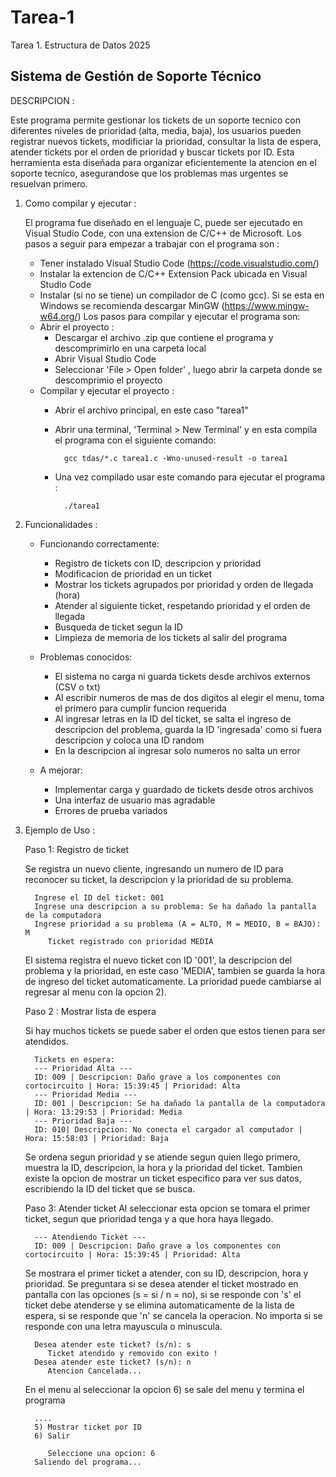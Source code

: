 # Tarea-1
Tarea 1. Estructura de Datos 2025

## Sistema de Gestión de Soporte Técnico

DESCRIPCION :

Este programa permite gestionar los tickets de un soporte tecnico con diferentes niveles de prioridad (alta, media, baja), los usuarios pueden registrar nuevos tickets, modificiar la prioridad, consultar la lista de espera, atender tickets por el orden de prioridad y buscar tickets por ID. Esta herramienta esta diseñada para organizar eficientemente la atencion en el soporte tecnico, asegurandose que los problemas mas urgentes se resuelvan primero.

1. Como compilar y ejecutar :
   
   El programa fue diseñado en el lenguaje C, puede ser ejecutado en Visual Studio Code, con una extension de C/C++ de Microsoft. Los pasos a seguir para empezar a trabajar con el programa son :
   - Tener instalado Visual Studio Code (https://code.visualstudio.com/)
   - Instalar la extencion de C/C++ Extension Pack ubicada en Visual Studio Code
   - Instalar (si no se tiene) un compilador de C (como gcc). Si se esta en Windows se recomienda descargar MinGW (https://www.mingw-w64.org/)
   Los pasos para compilar y ejecutar el programa son:
   * Abrir el proyecto :
      - Descargar el archivo .zip que contiene el programa y descomprimirlo en una carpeta local
      - Abrir Visual Studio Code
      - Seleccionar 'File > Open folder' , luego abrir la carpeta donde se descomprimio el proyecto
   * Compilar y ejecutar el proyecto :
      - Abrir el archivo principal, en este caso "tarea1"
      - Abrir una terminal, 'Terminal > New Terminal' y en esta compila el programa con el siguiente comando:

              gcc tdas/*.c tarea1.c -Wno-unused-result -o tarea1

      - Una vez compilado usar este comando para ejecutar el programa :

              ./tarea1

2. Funcionalidades :
   * Funcionando correctamente:
     - Registro de tickets con ID, descripcion y prioridad
     - Modificacion de prioridad en un ticket
     - Mostrar los tickets agrupados por prioridad y orden de llegada (hora)
     - Atender al siguiente ticket, respetando prioridad y el orden de llegada
     - Busqueda de ticket segun la ID
     - Limpieza de memoria de los tickets al salir del programa
       
   * Problemas conocidos:
     - El sistema no carga ni guarda tickets desde archivos externos (CSV o txt)
     - Al escribir numeros de mas de dos digitos al elegir el menu, toma el primero para cumplir funcion requerida
     - Al ingresar letras en la ID del ticket, se salta el ingreso de descripcion del problema, guarda la ID 'ingresada' como si fuera descripcion y coloca una ID random
     - En la descripcion al ingresar solo numeros no salta un error
       
   * A mejorar:
     - Implementar carga y guardado de tickets desde otros archivos
     - Una interfaz de usuario mas agradable 
     - Errores de prueba variados
       
3. Ejemplo de Uso :
   
   Paso 1: Registro de ticket
   
      Se registra un nuevo cliente, ingresando un numero de ID para reconocer su ticket, la descripcion y la prioridad de su problema.
   
         Ingrese el ID del ticket: 001
         Ingrese una descripcion a su problema: Se ha dañado la pantalla de la computadora
         Ingrese prioridad a su problema (A = ALTO, M = MEDIO, B = BAJO): M
            Ticket registrado con prioridad MEDIA
      El sistema registra el nuevo ticket con ID '001', la descripcion del problema y la prioridad, en este caso 'MEDIA', tambien se guarda la hora de ingreso del ticket automaticamente. La prioridad puede cambiarse al regresar al menu con la opcion 2).
   
   Paso 2 : Mostrar lista de espera
   
      Si hay muchos tickets se puede saber el orden que estos tienen para ser atendidos.
   
         Tickets en espera:
         --- Prioridad Alta ---
         ID: 009 | Descripcion: Daño grave a los componentes con cortocircuito | Hora: 15:39:45 | Prioridad: Alta
         --- Prioridad Media ---
         ID: 001 | Descripcion: Se ha dañado la pantalla de la computadora | Hora: 13:29:53 | Prioridad: Media
         --- Prioridad Baja ---
         ID: 010| Descripcion: No conecta el cargador al computador | Hora: 15:58:03 | Prioridad: Baja
      Se ordena segun prioridad y se atiende segun quien llego primero, muestra la ID, descripcion, la hora y la prioridad del ticket. Tambien existe la opcion de mostrar un ticket especifico para ver sus datos, escribiendo la ID del ticket que se busca.

    Paso 3: Atender ticket
      Al seleccionar esta opcion se tomara el primer ticket, segun que prioridad tenga y a que hora haya llegado.
   
         --- Atendiendo Ticket ---
         ID: 009 | Descripcion: Daño grave a los componentes con cortocircuito | Hora: 15:39:45 | Prioridad: Alta
      Se mostrara el primer ticket a atender, con su ID, descripcion, hora y prioridad. Se preguntara si se desea atender el ticket mostrado en pantalla con las opciones (s = si / n = no), si se responde con 's' el ticket debe atenderse y se elimina automaticamente de la lista de espera, si se responde que 'n' se cancela la operacion. No importa si se responde con una letra mayuscula o minuscula.
   
         Desea atender este ticket? (s/n): s
            Ticket atendido y removido con exito !
         Desea atender este ticket? (s/n): n
            Atencion Cancelada...
   En el menu al seleccionar la opcion 6) se sale del menu y termina el programa

         ....
         5) Mostrar ticket por ID
         6) Salir 
       
            Seleccione una opcion: 6
         Saliendo del programa...









      
   

